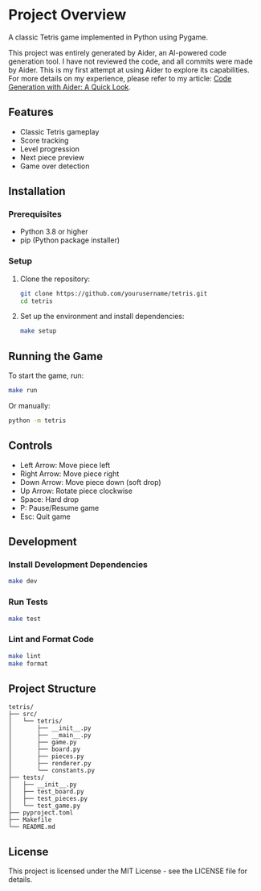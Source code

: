 # Project Overview

A classic Tetris game implemented in Python using Pygame.

This project was entirely generated by Aider, an AI-powered code generation tool. I have not reviewed the code, and all commits were made by Aider. This is my first attempt at using Aider to explore its capabilities. For more details on my experience, please refer to my article: [Code Generation with Aider: A Quick Look](https://medium.com/@naoko.reeves/code-generation-with-aider-a-quick-look-8e0bfedd6009).


## Features

- Classic Tetris gameplay
- Score tracking
- Level progression
- Next piece preview
- Game over detection

## Installation

### Prerequisites

- Python 3.8 or higher
- pip (Python package installer)

### Setup

1. Clone the repository:
   ```bash
   git clone https://github.com/yourusername/tetris.git
   cd tetris
   ```

2. Set up the environment and install dependencies:
   ```bash
   make setup
   ```

## Running the Game

To start the game, run:

```bash
make run
```

Or manually:

```bash
python -m tetris
```

## Controls

- Left Arrow: Move piece left
- Right Arrow: Move piece right
- Down Arrow: Move piece down (soft drop)
- Up Arrow: Rotate piece clockwise
- Space: Hard drop
- P: Pause/Resume game
- Esc: Quit game

## Development

### Install Development Dependencies

```bash
make dev
```

### Run Tests

```bash
make test
```

### Lint and Format Code

```bash
make lint
make format
```

## Project Structure

```
tetris/
├── src/
│   └── tetris/
│       ├── __init__.py
│       ├── __main__.py
│       ├── game.py
│       ├── board.py
│       ├── pieces.py
│       ├── renderer.py
│       └── constants.py
├── tests/
│   ├── __init__.py
│   ├── test_board.py
│   ├── test_pieces.py
│   └── test_game.py
├── pyproject.toml
├── Makefile
└── README.md
```

## License

This project is licensed under the MIT License - see the LICENSE file for details.
